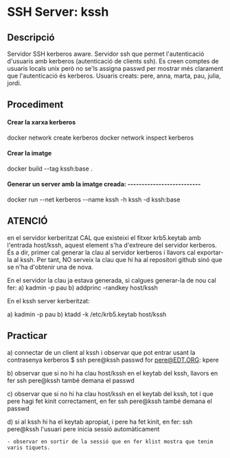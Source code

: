 # SSH Server: kssh

## Descripció

Servidor SSH kerberos aware.
Servidor ssh que permet l'autenticació d'usuaris amb kerberos (autenticació de clients ssh). 
Es creen comptes de usuaris locals unix però no se'ls assigna passwd per mostrar més clarament
que l'autenticació és kerberos.
Usuaris creats: pere, anna, marta, pau, julia, jordi.

## Procediment

#### Crear la xarxa kerberos
docker network create kerberos
docker network inspect kerberos

#### Crear la imatge
docker build --tag kssh:base .


#### Generar un server amb la imatge creada: --------------------------
docker run --net kerberos --name kssh -h kssh -d  kssh:base

## **ATENCIÓ**

en el servidor kerberitzat CAL que existeixi el fitxer krb5.keytab amb l'entrada host/kssh, 
aquest element s'ha d'extreure del servidor kerberos. És a dir, primer cal generar la clau 
al servidor kerberos i llavors cal exportar-la al kssh. Per tant, NO serveix la clau que
hi ha al repositori github sinó que se n'ha d'obtenir una de nova.

En el servidor la clau ja estava generada, si calgues generar-la de nou cal fer:
  a) kadmin -p pau
  b) addprinc -randkey host/kssh

En el kssh server kerberitzat:

  a) kadmin -p pau
  b) ktadd -k /etc/krb5.keytab host/kssh

## Practicar

  a) connectar de un client al kssh i observar que pot entrar usant la contrasenya kerberos
     $ ssh pere@kssh
     passwd for pere@EDT.ORG: kpere

  b) observar que si no hi ha clau host/kssh en el keytab del kssh, llavors
     en fer ssh pere@kssh també demana el passwd

  c) observar que si no hi ha clau host/kssh en el keytab del kssh, tot i que pere hagi fet kinit
     correctament, en fer ssh pere@kssh també demana el passwd

  d) si al kssh hi ha el keytab apropiat, i pere ha fet kinit, en fer:
     ssh pere@kssh
     l'usuari pere inicia sessió automàticament

    - observar en sortir de la sessió que en fer klist mostra que tenim varis tiquets.

